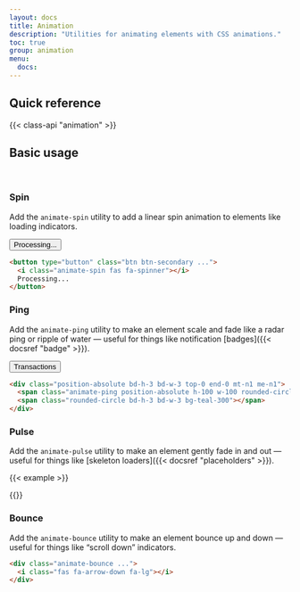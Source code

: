 ```yaml
---
layout: docs
title: Animation
description: "Utilities for animating elements with CSS animations."
toc: true
group: animation
menu:
  docs:    
---
```


## Quick reference

{{< class-api "animation" >}}

## Basic usage
​
### Spin

Add the `animate-spin` utility to add a linear spin animation to elements like loading indicators.

<div class="bd-example d-flex justify-content-center">
  <button type="button" class="btn btn-secondary fw-semibold pe-none">
    <i class="animate-spin fas fa-spinner"></i>
    Processing...
  </button>
</div>

```html
<button type="button" class="btn btn-secondary ...">
  <i class="animate-spin fas fa-spinner"></i>
  Processing...
</button>
```

### Ping

Add the `animate-ping` utility to make an element scale and fade like a radar ping or ripple of water — useful for things like notification [badges]({{< docsref "badge" >}}).

<div class="bd-example d-flex justify-content-center">
  <div class="position-relative d-inline-flex">
    <button type="button" class="btn btn-default text-blue-400 pe-none fw-semibold border">Transactions</button>
    <div class="position-absolute bd-h-3 bd-w-3 top-0 end-0 mt-n1 me-n1">
      <span class="animate-ping position-absolute h-100 w-100 rounded-circle bg-teal-200"></span>
      <span class="d-flex rounded-circle bd-h-3 bd-w-3 bg-teal-300"></span>
    </div>
  </div>
</div>

```html
<div class="position-absolute bd-h-3 bd-w-3 top-0 end-0 mt-n1 me-n1">
  <span class="animate-ping position-absolute h-100 w-100 rounded-circle bg-teal-200"></span>
  <span class="rounded-circle bd-h-3 bd-w-3 bg-teal-300"></span>
</div>
```

### Pulse

Add the `animate-pulse` utility to make an element gently fade in and out — useful for things like [skeleton loaders]({{< docsref "placeholders" >}}).

{{< example >}}
<div class="col-md-5 mx-auto">
  <div class="animate-pulse d-flex align-items-start shadow p-3">
    <span class="placeholder rounded-circle bd-h-10 bd-w-10"></span>
    <div class="ms-3 flex-grow-1">
      <span class="placeholder placeholder-xs col-10"></span>
      <span class="placeholder placeholder-xs col-6 mt-3"></span>
      <span class="placeholder placeholder-xs col-4 mt-3"></span>
      <span class="placeholder placeholder-xs col-12"></span>
    </div>
  </div>
</div>
{{</ example >}}

### Bounce

Add the `animate-bounce` utility to make an element bounce up and down — useful for things like “scroll down” indicators.

<div class="bd-example d-flex justify-content-center">
  <div class="animate-bounce bd-w-10 bd-h-10 d-flex justify-content-center align-items-center rounded-circle shadow text-blue-300">
    <i class="fas fa-arrow-down fa-lg"></i>
  </div>
</div>

```html
<div class="animate-bounce ...">
  <i class="fas fa-arrow-down fa-lg"></i>
</div>
```